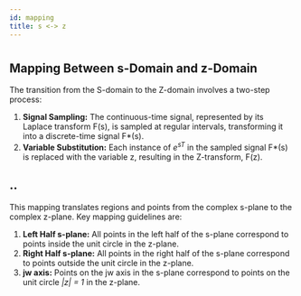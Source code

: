 ```yaml
---
id: mapping
title: s <-> z 
---
```


#
## Mapping Between s-Domain and z-Domain
The transition from the S-domain to the Z-domain involves a two-step process:

1. **Signal Sampling:** The continuous-time signal, represented by its Laplace transform F(s), is sampled at regular intervals, transforming it into a discrete-time signal F*(s). 
2. **Variable Substitution:**  Each instance of *e<sup>sT</sup>* in the sampled signal F*(s) is replaced with the variable z, resulting in the Z-transform, F(z).

## ..
This mapping translates regions and points from the complex s-plane to the complex z-plane. Key mapping guidelines are:

1. **Left Half s-plane:** All points in the left half of the s-plane correspond to points inside the unit circle in the z-plane.
2. **Right Half s-plane:** All points in the right half of the s-plane correspond to points outside the unit circle in the z-plane.
3. **jw axis:** Points on the jw axis in the s-plane correspond to points on the unit circle *|z| = 1* in the z-plane.

